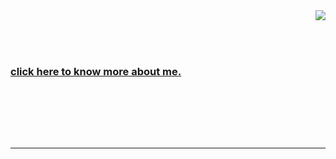 <img align='right' src="https://github-readme-stats.vercel.app/api/top-langs/?username=jeffbuenx&hide=html&theme=dark&cache_seconds=2300">
<br>
<br>
<p>
  <br>
  <h3><a href="https://jeffbuenx.github.io/">click here to know more about me.</a></h3>
  <br>
</p>
<br>
<br>
<br>
<hr>
